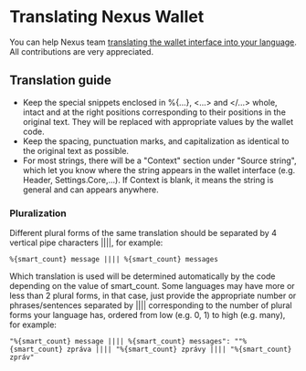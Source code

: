 # Translating Nexus Wallet

You can help Nexus team [translating the wallet interface into your language](https://crowdin.com/project/nexus-interface). All contributions are very appreciated.

## Translation guide

- Keep the special snippets enclosed in %{...}, <...> and </...> whole, intact and at the right positions corresponding to their positions in the original text. They will be replaced with appropriate values by the wallet code.
- Keep the spacing, punctuation marks, and capitalization as identical to the original text as possible.
- For most strings, there will be a "Context" section under "Source string", which let you know where the string appears in the wallet interface (e.g. Header, Settings.Core,...). If Context is blank, it means the string is general and can appears anywhere.

### Pluralization

Different plural forms of the same translation should be separated by 4 vertical pipe characters ||||, for example:

```
%{smart_count} message |||| %{smart_count} messages
```

Which translation is used will be determined automatically by the code depending on the value of smart_count. Some languages may have more or less than 2 plural forms, in that case, just provide the appropriate number or phrases/sentences separated by |||| corresponding to the number of plural forms your language has, ordered from low (e.g. 0, 1) to high (e.g. many), for example:

```
"%{smart_count} message |||| %{smart_count} messages": ""%{smart_count} zpráva |||| "%{smart_count} zprávy |||| "%{smart_count} zpráv"
```
